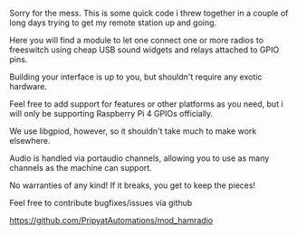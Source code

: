 Sorry for the mess. This is some quick code i threw together in a couple of
long days trying to get my remote station up and going.


Here you will find a module to let one connect one or more radios to
freeswitch using cheap USB sound widgets and relays attached to GPIO pins.

Building your interface is up to you, but shouldn't require any exotic
hardware.


Feel free to add support for features or other platforms as you need, but i
will only be supporting Raspberry Pi 4 GPIOs officially.

We use libgpiod, however, so it shouldn't take much to make work elsewhere.


Audio is handled via portaudio channels, allowing you to use as many
channels as the machine can support.

No warranties of any kind! If it breaks, you get to keep the pieces!

Feel free to contribute bugfixes/issues via github

https://github.com/PripyatAutomations/mod_hamradio
